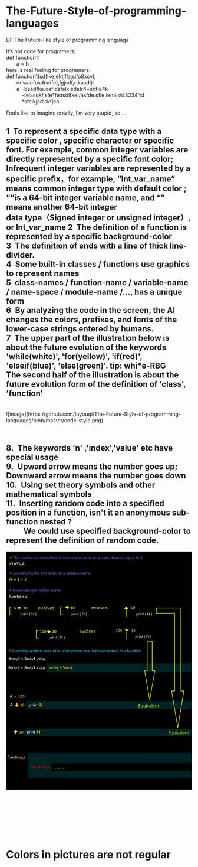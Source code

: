 # The-Future-Style-of-programming-languages
DF
The Future-like style of programming language

It’s not code for programers:  <br>
def  function1:  <br>
&ensp;&ensp;&ensp;&ensp;a = b  <br>
here is real feeling for programers:  <br>
def function1(sdflke,ektjfla;sjfo8xcvl,  <br>
&ensp;&ensp;&ensp;&ensp;erlwaufosd(sdfe),lgjsdf,rtkasdl):  <br>
&ensp;&ensp;&ensp;&ensp;a =bsadfke.oaf.dsfelk.sdatr4+sdfle4k  <br>
&ensp;&ensp;&ensp;&ensp;&ensp;&ensp;-felasdkf.sfe*feasdlfke /asfde.sfle.lenalskf3234^sl  <br>
&ensp;&ensp;&ensp;&ensp;&ensp;&ensp;*sfelkjadlskfjeo  <br>


Fools like to imagine crazily,  I’m very stupid,  so…..  <br>
<h2>
1&ensp;To represent a specific data type with a specific  color , specific character or specific font.  For example, common integer variables are directly represented by a specific  font color; Infrequent integer variables are represented by a specific prefix，for example, “Int_var_name” means common integer type with default color ; ””is a 64-bit integer variable name, and “” means another 64-bit integer<br> data type（Signed integer or unsigned integer）,  or Int_var_name
2&ensp;The definition of a function is represented by a specific  background-color<br>
3&ensp;The definition of  ends with a line of thick line-divider.<br>
4&ensp;Some built-in classes / functions use graphics to represent names<br>
5&ensp;class-names / function-name / variable-name / name-space / module-name /…,  has a unique form<br>
6&ensp;By analyzing the code in the screen, the AI changes the colors, prefixes, and fonts of the lower-case strings entered by humans.<br>
7&ensp;The upper part of the illustration below is about the future evolution of the keywords 'while(white)', 'for(yellow)', 'if(red)', 'elseif(blue)', 'else(green)'.   tip: whi*e-RBG<br>
The second half of the illustration is about  the future evolution form of the definition of 'class', 'function'</h2> <br>
![image](https://github.com/luyouqi/The-Future-Style-of-programming-languages/blob/master/code-style.png)<br>

<h2><br>
8.&ensp;The keywords 'n' ,'index','value' etc have special usage<br>
9.&ensp;Upward arrow means the number goes up; Downward arrow means the number goes down<br>
10.&ensp;Using set theory symbols and other mathematical symbols<br>
11.&ensp;Inserting random code into a specified position in a function, isn't it an anonymous sub-function nested ?<br>
   &ensp;&ensp;&ensp;&ensp; We could use specified background-color to represent the definition of random code. </h2>
 
 ![image](https://github.com/luyouqi/The-Future-Style-of-programming-languages/blob/master/code-style-1.png)<br>



<br><br><br><br><br>
&ensp;&ensp;<h1>Colors in pictures are not regular</h1>



